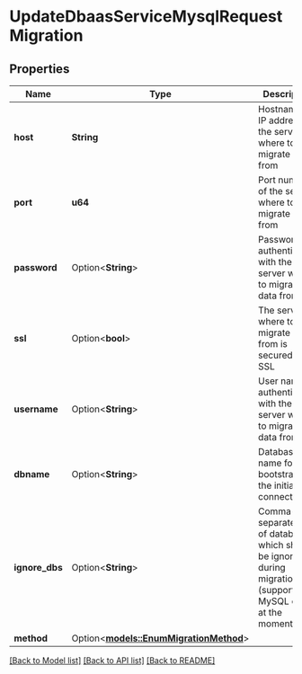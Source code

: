 # UpdateDbaasServiceMysqlRequestMigration

## Properties

Name | Type | Description | Notes
------------ | ------------- | ------------- | -------------
**host** | **String** | Hostname or IP address of the server where to migrate data from | 
**port** | **u64** | Port number of the server where to migrate data from | 
**password** | Option<**String**> | Password for authentication with the server where to migrate data from | [optional]
**ssl** | Option<**bool**> | The server where to migrate data from is secured with SSL | [optional]
**username** | Option<**String**> | User name for authentication with the server where to migrate data from | [optional]
**dbname** | Option<**String**> | Database name for bootstrapping the initial connection | [optional]
**ignore_dbs** | Option<**String**> | Comma-separated list of databases, which should be ignored during migration (supported by MySQL only at the moment) | [optional]
**method** | Option<[**models::EnumMigrationMethod**](enum-migration-method.md)> |  | [optional]

[[Back to Model list]](../README.md#documentation-for-models) [[Back to API list]](../README.md#documentation-for-api-endpoints) [[Back to README]](../README.md)


